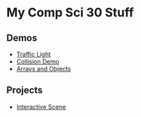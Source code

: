 # My Comp Sci 30 Stuff

## Demos
- [Traffic Light](TrafficLight)
- [Collision Demo](Collision)
- [Arrays and Objects](Circles)

## Projects
- [Interactive Scene](InteractiveScene)
